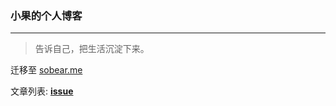 ### 小果的个人博客
--------------------
> 告诉自己，把生活沉淀下来。


迁移至 [sobear.me](sobear.me)

文章列表: **[issue](https://github.com/tomayday/MyBlog/issues?state=open)**



  
  
